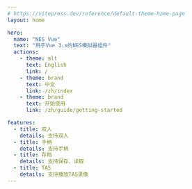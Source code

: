 ```yaml
---
# https://vitepress.dev/reference/default-theme-home-page
layout: home

hero:
  name: "NES Vue"
  text: "用于Vue 3.x的NES模拟器组件"
  actions: 
    - theme: alt
      text: English
      link: /
    - theme: brand
      text: 中文
      link: /zh/index
    - theme: brand
      text: 开始使用
      link: /zh/guide/getting-started

features:
  - title: 双人
    details: 支持双人
  - title: 手柄
    details: 支持手柄
  - title: 存档
    details: 支持保存、读取
  - title: TAS
    details: 支持播放TAS录像
---
```


